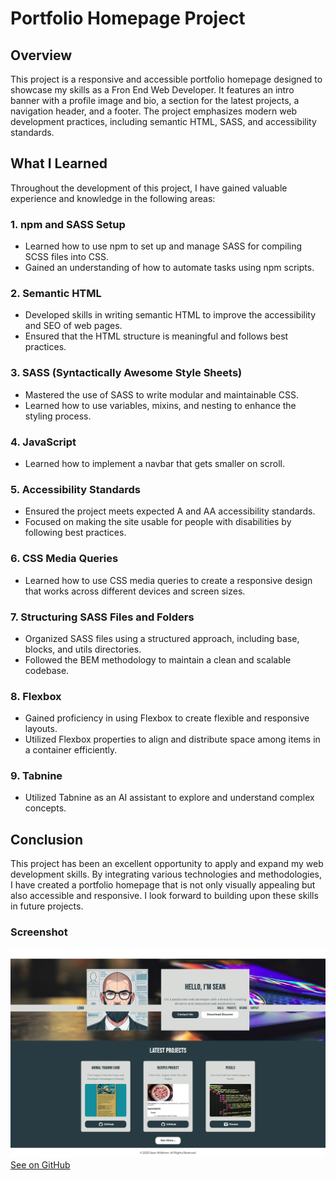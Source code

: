 # Portfolio Homepage Project

## Overview

This project is a responsive and accessible portfolio homepage designed to showcase my skills as a Fron End Web Developer. It features an intro banner with a profile image and bio, a section for the latest projects, a navigation header, and a footer. The project emphasizes modern web development practices, including semantic HTML, SASS, and accessibility standards.

## What I Learned

Throughout the development of this project, I have gained valuable experience and knowledge in the following areas:

### 1. npm and SASS Setup
- Learned how to use npm to set up and manage SASS for compiling SCSS files into CSS.
- Gained an understanding of how to automate tasks using npm scripts.

### 2. Semantic HTML
- Developed skills in writing semantic HTML to improve the accessibility and SEO of web pages.
- Ensured that the HTML structure is meaningful and follows best practices.

### 3. SASS (Syntactically Awesome Style Sheets)
- Mastered the use of SASS to write modular and maintainable CSS.
- Learned how to use variables, mixins, and nesting to enhance the styling process.

### 4. JavaScript
- Learned how to implement a navbar that gets smaller on scroll.

### 5. Accessibility Standards
- Ensured the project meets expected A and AA accessibility standards.
- Focused on making the site usable for people with disabilities by following best practices.

### 6. CSS Media Queries
- Learned how to use CSS media queries to create a responsive design that works across different devices and screen sizes.

### 7. Structuring SASS Files and Folders
- Organized SASS files using a structured approach, including base, blocks, and utils directories.
- Followed the BEM methodology to maintain a clean and scalable codebase.

### 8. Flexbox
- Gained proficiency in using Flexbox to create flexible and responsive layouts.
- Utilized Flexbox properties to align and distribute space among items in a container efficiently.

### 9. Tabnine
- Utilized Tabnine as an AI assistant to explore and understand complex concepts.

## Conclusion

This project has been an excellent opportunity to apply and expand my web development skills. By integrating various technologies and methodologies, I have created a portfolio homepage that is not only visually appealing but also accessible and responsive. I look forward to building upon these skills in future projects.

### Screenshot
<img src="./starter/src/img/udacity_portfolio1.png">
<a href="https://twelvegoats.github.io/udacity_portfolio1/" target="_blank">See on GitHub</a>
